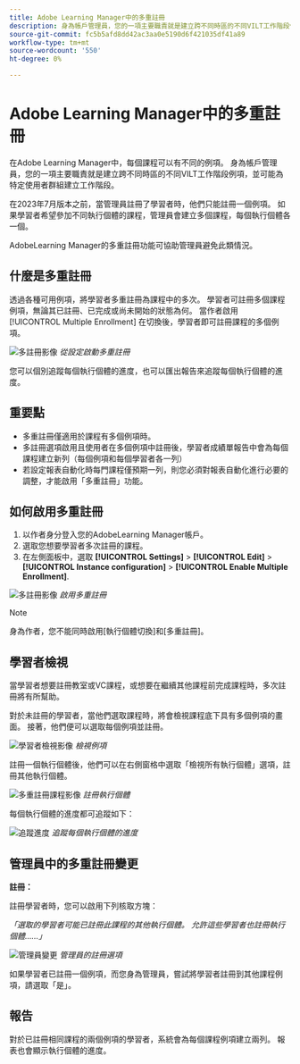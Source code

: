 ```yaml
---
title: Adobe Learning Manager中的多重註冊
description: 身為帳戶管理員，您的一項主要職責就是建立跨不同時區的不同VILT工作階段例項，並可能為特定使用者群組建立工作階段。
source-git-commit: fc5b5afd8dd42ac3aa0e5190d6f421035df41a89
workflow-type: tm+mt
source-wordcount: '550'
ht-degree: 0%

---
```


# Adobe Learning Manager中的多重註冊

在Adobe Learning Manager中，每個課程可以有不同的例項。 身為帳戶管理員，您的一項主要職責就是建立跨不同時區的不同VILT工作階段例項，並可能為特定使用者群組建立工作階段。

在2023年7月版本之前，當管理員註冊了學習者時，他們只能註冊一個例項。 如果學習者希望參加不同執行個體的課程，管理員會建立多個課程，每個執行個體各一個。

AdobeLearning Manager的多重註冊功能可協助管理員避免此類情況。

## 什麼是多重註冊

透過各種可用例項，將學習者多重註冊為課程中的多次。  學習者可註冊多個課程例項，無論其已註冊、已完成或尚未開始的狀態為何。 當作者啟用 [!UICONTROL Multiple Enrollment] 在切換後，學習者即可註冊課程的多個例項。

![多註冊影像](assets/multi-enrollment-author.png)
*從設定啟動多重註冊*

您可以個別追蹤每個執行個體的進度，也可以匯出報告來追蹤每個執行個體的進度。

## 重要點

* 多重註冊僅適用於課程有多個例項時。
* 多註冊選項啟用且使用者在多個例項中註冊後，學習者成績單報告中會為每個課程建立新列（每個例項和每個學習者各一列）
* 若設定報表自動化時每門課程僅預期一列，則您必須對報表自動化進行必要的調整，才能啟用「多重註冊」功能。

## 如何啟用多重註冊

1. 以作者身分登入您的AdobeLearning Manager帳戶。
1. 選取您想要學習者多次註冊的課程。
1. 在左側面板中，選取 **[!UICONTROL Settings]** > **[!UICONTROL Edit]** > **[!UICONTROL Instance configuration]** > **[!UICONTROL Enable Multiple Enrollment]**.

![多註冊影像](assets/multi-enrollment-author.png)
*啟用多重註冊*

>[!NOTE]
>
>身為作者，您不能同時啟用[執行個體切換]和[多重註冊]。

## 學習者檢視

當學習者想要註冊教室或VC課程，或想要在繼續其他課程前完成課程時，多次註冊將有所幫助。

對於未註冊的學習者，當他們選取課程時，將會檢視課程底下具有多個例項的畫面。 接著，他們便可以選取每個例項並註冊。

![學習者檢視影像](assets/learner-view.png)
*檢視例項*

註冊一個執行個體後，他們可以在右側窗格中選取「檢視所有執行個體」選項，註冊其他執行個體。

![多重註冊課程影像](assets/enroll-instance.png)
*註冊執行個體*

每個執行個體的進度都可追蹤如下：

![追蹤進度](assets/check-progress.png)
*追蹤每個執行個體的進度*

## 管理員中的多重註冊變更

**註冊：**

註冊學習者時，您可以啟用下列核取方塊：

*「選取的學習者可能已註冊此課程的其他執行個體。 允許這些學習者也註冊執行個體……」*

![管理員變更](assets/admin-changes.png)
*管理員的註冊選項*

如果學習者已註冊一個例項，而您身為管理員，嘗試將學習者註冊到其他課程例項，請選取「是」。

## 報告

對於已註冊相同課程的兩個例項的學習者，系統會為每個課程例項建立兩列。 報表也會顯示執行個體的進度。

